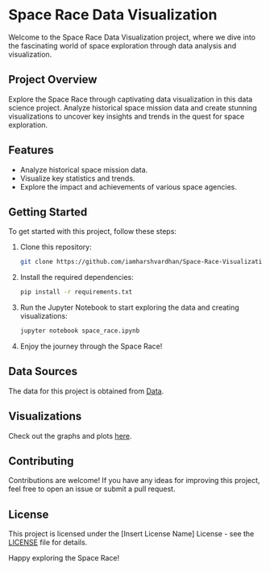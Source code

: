 
# Space Race Data Visualization

Welcome to the Space Race Data Visualization project, where we dive into the fascinating world of space exploration through data analysis and visualization.

## Project Overview

Explore the Space Race through captivating data visualization in this data science project. Analyze historical space mission data and create stunning visualizations to uncover key insights and trends in the quest for space exploration.

## Features

- Analyze historical space mission data.
- Visualize key statistics and trends.
- Explore the impact and achievements of various space agencies.

## Getting Started

To get started with this project, follow these steps:

1. Clone this repository:

   ```bash
   git clone https://github.com/iamharshvardhan/Space-Race-Visualization.git
   ```

2. Install the required dependencies:

   ```bash
   pip install -r requirements.txt
   ```

3. Run the Jupyter Notebook to start exploring the data and creating visualizations:

   ```bash
   jupyter notebook space_race.ipynb
   ```

4. Enjoy the journey through the Space Race!

## Data Sources

The data for this project is obtained from [Data](data/mission_launches.csv).

## Visualizations

Check out the graphs and plots [here](images).

## Contributing

Contributions are welcome! If you have any ideas for improving this project, feel free to open an issue or submit a pull request.

## License

This project is licensed under the [Insert License Name] License - see the [LICENSE](LICENSE) file for details.

Happy exploring the Space Race!
